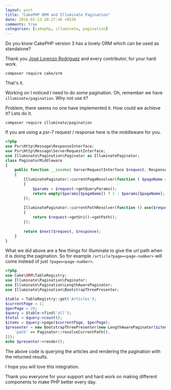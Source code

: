 ```yaml
---
layout: post
title: "CakePHP ORM and Illuminate Pagination"
date: 2016-01-13 20:27:46 +0530
comments: true
categories: [cakephp, illuminate, pagination]
---
```


Do you know CakePHP version 3 has a lovely ORM which can be used as standalone?

Thank you [José Lorenzo Rodríguez](https://github.com/lorenzo) and every contributor, for your hard work.

```
composer require cake/orm
```

That's it.

Working on I noticed I need to do some pagination. Oh, remember we have `illuminate/pagination`. Why not use it?

Problem, there seems no one have implemented it. How could we achieve it?
Lets do it.

```
composer require illuminate/pagination
```

If you are using a psr-7 request / response here is the middleware for you.

```php
<?php
use Psr\Http\Message\ResponseInterface;
use Psr\Http\Message\ServerRequestInterface;
use Illuminate\Pagination\Paginator as IlluminatePaginator;
class PaginatorMiddleware
{
    public function __invoke( ServerRequestInterface $request, ResponseInterface $response, callable $next = null )
    {
        IlluminatePaginator::currentPageResolver(function ( $pageName = 'page' ) use($request )
        {
            $params = $request->getQueryParams();
            return empty($params[$pageName]) ? 1 : $params[$pageName];
        });
        
        IlluminatePaginator::currentPathResolver(function () use($request )
        {
            return $request->getUri()->getPath();
        });
        
        return $next($request, $response);
    }
}
```

What we did above are a few things for Illuminate to give the url path when 
it is doing the pagination. So for example `/article?page=<page-number>` will come 
instead of just `?page=<page-number>`.

```php
<?php
use Cake\ORM\TableRegistry;
use Illuminate\Pagination\Paginator;
use Illuminate\Pagination\LengthAwarePaginator;
use Illuminate\Pagination\BootstrapThreePresenter;

$table = TableRegistry::get('Articles');
$currentPage = 1;
$perPage = 20;
$query = $table->find('all');
$total = $query->count();
$items = $query->page($currentPage, $perPage);
$presenter = new BootstrapThreePresenter(new LengthAwarePaginator($items, $total, $perPage, $currentPage, [
	'path' => Paginator::resolveCurrentPath(),
]));
echo $presenter->render();
```

The above code is querying the articles and rendering the pagination with the returned results.

I hope you will love this integration.

Thank you everyone for your support and hard work on making different components to make PHP better every day.
